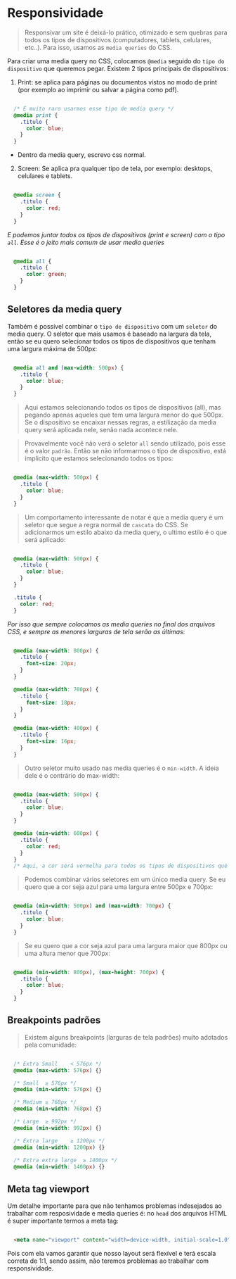 # Responsividade

> Responsivar um site é deixá-lo prático, otimizado e sem quebras para todos os tipos de dispositivos (computadores, tablets, celulares, etc..). Para isso, usamos as `media queries` do CSS.

Para criar uma media query no CSS, colocamos `@media` seguido do `tipo do dispositivo` que queremos pegar. Existem 2 tipos principais de dispositivos:

1) Print: se aplica para páginas ou documentos vistos no modo de print (por exemplo ao imprimir ou salvar a página como pdf).
```css

  /* É muito raro usarmos esse tipo de media query */
  @media print {
    .titulo {
      color: blue;
    }
  }

```

* Dentro da media query, escrevo css normal.


2) Screen: Se aplica pra qualquer tipo de tela, por exemplo: desktops, celulares e tablets.
```css

  @media screen {
    .titulo {
      color: red;
    }
  }

```

*E podemos juntar todos os tipos de dispositivos (print e screen) com o tipo `all`. Esse é o jeito mais comum de usar media queries*
```css

  @media all {
    .titulo {
      color: green;
    }
  }

```

## Seletores da media query
Também é possível combinar o `tipo de dispositivo` com um `seletor` do media query. O seletor que mais usamos é baseado na largura da tela, então se eu quero selecionar todos os tipos de dispositivos que tenham uma largura máxima de 500px:
```css

  @media all and (max-width: 500px) {
    .titulo {
      color: blue;
    }
  }

```
> Aqui estamos selecionando todos os tipos de dispositivos (all), mas pegando apenas aqueles que tem uma largura menor do que 500px. Se o dispositivo se encaixar nessas regras, a estilização da media query será aplicada nele, senão nada acontece nele.

> Provavelmente você não verá o seletor `all` sendo utilizado, pois esse é o valor `padrão`. Então se não informarmos o tipo de dispositivo, está implicito que estamos selecionando todos os tipos:
```css

  @media (max-width: 500px) {
    .titulo {
      color: blue;
    }
  }

```

> Um comportamento interessante de notar é que a media query é um seletor que segue a regra normal de `cascata` do CSS. Se adicionarmos um estilo abaixo da media query, o ultimo estilo é o que será aplicado:
```css

  @media (max-width: 500px) {
    .titulo {
      color: blue;
    }
  }

  .titulo {
    color: red;
  }

```

*Por isso que sempre colocamos as media queries no final dos arquivos CSS, e sempre as menores larguras de tela serão as últimas*:
```css

  @media (max-width: 800px) {
    .titulo {
      font-size: 20px;
    }
  }

  @media (max-width: 700px) {
    .titulo {
      font-size: 18px;
    }
  }

  @media (max-width: 400px) {
    .titulo {
      font-size: 16px;
    }
  }

```


> Outro seletor muito usado nas media queries é o `min-width`. A ideia dele é o contrário do max-width:
```css

  @media (max-width: 500px) {
    .titulo {
      color: blue;
    }
  }

  @media (min-width: 600px) {
    .titulo {
      color: red;
    }
  }
  /* Aqui, a cor será vermelha para todos os tipos de dispositivos que tenham uma largura mínima de 600px, ou seja, que tenham mais do que 600px de largura */

```

> Podemos combinar vários seletores em um único media query. Se eu quero que a cor seja azul para uma largura entre 500px e 700px:
```css

  @media (min-width: 500px) and (max-width: 700px) {
    .titulo {
      color: blue;
    }
  }

```

> Se eu quero que a cor seja azul para uma largura maior que 800px ou uma altura menor que 700px:
```css

  @media (min-width: 800px), (max-height: 700px) {
    .titulo {
      color: blue;
    }
  }

```


## Breakpoints padrões
> Existem alguns breakpoints (larguras de tela padrões) muito adotados pela comunidade:
```css

  /* Extra Small	< 576px */
  @media (max-width: 576px) {}

  /* Small	≥ 576px */
  @media (min-width: 576px) {}

  /* Medium	≥ 768px */
  @media (min-width: 768px) {}

  /* Large	≥ 992px */
  @media (min-width: 992px) {}

  /* Extra large	≥ 1200px */
  @media (min-width: 1200px) {}
  
  /* Extra extra large	≥ 1400px */
  @media (min-width: 1400px) {}

```


## Meta tag viewport
Um detalhe importante para que não tenhamos problemas indesejados ao trabalhar com resposividade e media queries é: no `head` dos arquivos HTML é super importante termos a meta tag:
```html

  <meta name="viewport" content="width=device-width, initial-scale=1.0">

```
Pois com ela vamos garantir que nosso layout será flexível e terá escala correta de 1:1, sendo assim, não teremos problemas ao trabalhar com responsividade.
